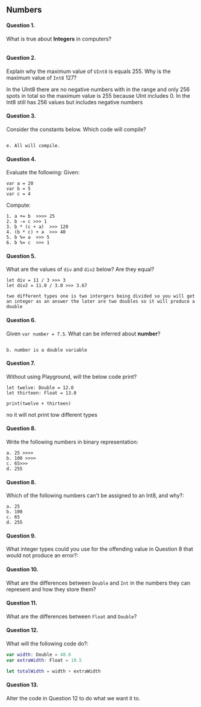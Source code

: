 ## Numbers

#### Question 1.
What is true about __Integers__ in computers?
```c. Integer types in computers take up a fixed amount of memory.
```

#### Question 2.
Explain why the maximum value of ```UInt8``` is equals 255. Why is the maximum value of ```Int8``` 127?

In the UInt8 there are no negative numbers with in the range and only 256 spots in total so the maximum value is 255 because UInt includes 0. In the Int8 still has 256 values but includes negative numbers

#### Question 3.
Consider the constants below. Which code will compile?
```

e. All will compile.
```

#### Question 4.
Evaluate the following:
Given:
```
var a = 20
var b = 5
var c = 4
```
Compute:
```
1. a += b  >>>> 25
2. b -= c >>> 1
3. b * (c + a)  >>> 120
4. (b * c) + a  >>> 40
5. b %= a  >>> 5 
6. b %= c  >>> 1
```

#### Question 5.
What are the values of ```div``` and ```div2``` below? Are they equal?
```
let div = 11 / 3 >>> 3
let div2 = 11.0 / 3.0 >>> 3.67 

two different types one is two intergers being divided so you will get an integer as an answer the later are two doubles so it will produce a double 
```

#### Question 6.
Given ```var number = 7.5```. What can be inferred about __number__?
```

b. number is a double variable
```

#### Question 7.
Without using Playground, will the below code print?
```
let twelve: Double = 12.0
let thirteen: Float = 13.0

print(twelve + thirteen)
```
no it will not print tow different types 


#### Question 8.
Write the following numbers in binary representation:
```
a. 25 >>>>
b. 100 >>>>
c. 65>>>
d. 255
```

#### Question 8.
Which of the following numbers can't be assigned to an Int8, and why?:
```
a. 25
b. 100
c. 65
d. 255
```

#### Question 9.

What integer types could you use for the offending value in Question 8 that would not produce an error?:

#### Question 10.

What are the differences between ```Double``` and ```Int``` in the numbers they can represent and how they store them?

#### Question 11.

What are the differences between ```Float``` and ```Double```?

#### Question 12.

What will the following code do?:

```swift
var width: Double = 48.8
var extraWidth: Float = 10.5

let totalWidth = width + extraWidth
```

#### Question 13.

Alter the code in Question 12 to do what we want it to.
